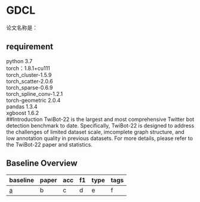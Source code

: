 # GDCL
论文名称是：
## requirement
python 3.7<br>
torch：1.8.1+cu111<br>
torch_cluster-1.5.9<br>
torch_scatter-2.0.6<br>
torch_sparse-0.6.9<br>
torch_spline_conv-1.2.1<br>
torch-geometric 2.0.4<br>
pandas 1.3.4<br>
xgboost 1.6.2<br>
##Introduction
TwiBot-22 is the largest and most comprehensive Twitter bot detection benchmark to date. Specifically, TwiBot-22 is designed to address the challenges of limited dataset scale, imcomplete graph structure, and low annotation quality in previous datasets. For more details, please refer to the TwiBot-22 paper and statistics.
## Baseline Overview
|baseline|paper|acc|f1|type|tags|
|:---|:---|:---|:---|:---|:---|
|[a](src/Abreu/)|b|c|d|e|f|
